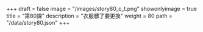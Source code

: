 +++
draft = false 
image = "/images/story80_c_t.png" 
showonlyimage = true 
title = "第80課" 
description = "衣服髒了要更換" 
weight = 80 
path = "/data/story80.json" 
+++
